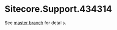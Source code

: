 # Sitecore.Support.434314

See [master branch](https://github.com/sitecoresupport/Sitecore.Support.434314) for details.